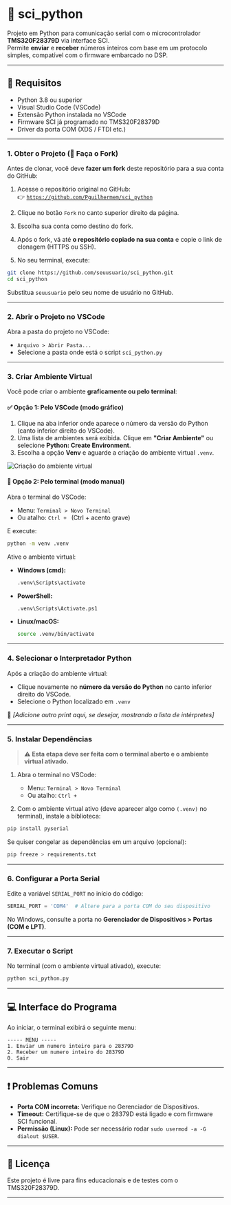 # 📡 sci_python

Projeto em Python para comunicação serial com o microcontrolador **TMS320F28379D** via interface SCI.  
Permite **enviar** e **receber** números inteiros com base em um protocolo simples, compatível com o firmware embarcado no DSP.

---

## 🧰 Requisitos

- Python 3.8 ou superior
- Visual Studio Code (VSCode)
- Extensão Python instalada no VSCode
- Firmware SCI já programado no TMS320F28379D
- Driver da porta COM (XDS / FTDI etc.)

---

### 1. Obter o Projeto (📌 Faça o Fork)

Antes de clonar, você deve **fazer um fork** deste repositório para a sua conta do GitHub:

1. Acesse o repositório original no GitHub:  
   👉 [`https://github.com/Pguilhermem/sci_python`](https://github.com/Pguilhermem/sci_python)

2. Clique no botão `Fork` no canto superior direito da página.

3. Escolha sua conta como destino do fork.

4. Após o fork, vá até **o repositório copiado na sua conta** e copie o link de clonagem (HTTPS ou SSH).

5. No seu terminal, execute:

```bash
git clone https://github.com/seuusuario/sci_python.git
cd sci_python
```

Substitua `seuusuario` pelo seu nome de usuário no GitHub.

---

### 2. Abrir o Projeto no VSCode

Abra a pasta do projeto no VSCode:

- `Arquivo > Abrir Pasta...`  
- Selecione a pasta onde está o script `sci_python.py`

---

### 3. Criar Ambiente Virtual

Você pode criar o ambiente **graficamente ou pelo terminal**:

#### ✅ Opção 1: Pelo VSCode (modo gráfico)

1. Clique na aba inferior onde aparece o número da versão do Python (canto inferior direito do VSCode).
2. Uma lista de ambientes será exibida. Clique em **"Criar Ambiente"** ou selecione **Python: Create Environment**.
3. Escolha a opção **Venv** e aguarde a criação do ambiente virtual `.venv`.

![Criação do ambiente virtual]([images\VSCodePrint.png](https://github.com/Pguilhermem/sci_python/blob/main/images/VSCodePrint.png))

#### 🧪 Opção 2: Pelo terminal (modo manual)

Abra o terminal do VSCode:

- Menu: `Terminal > Novo Terminal`
- Ou atalho: `Ctrl + ` (Ctrl + acento grave)

E execute:

```bash
python -m venv .venv
```

Ative o ambiente virtual:

- **Windows (cmd):**
  ```bash
  .venv\Scripts\activate
  ```

- **PowerShell:**
  ```bash
  .venv\Scripts\Activate.ps1
  ```

- **Linux/macOS:**
  ```bash
  source .venv/bin/activate
  ```

---

### 4. Selecionar o Interpretador Python

Após a criação do ambiente virtual:

- Clique novamente no **número da versão do Python** no canto inferior direito do VSCode.
- Selecione o Python localizado em `.venv`

📸 *[Adicione outro print aqui, se desejar, mostrando a lista de intérpretes]*

---

### 5. Instalar Dependências

> **⚠️ Esta etapa deve ser feita com o terminal aberto e o ambiente virtual ativado.**

1. Abra o terminal no VSCode:  
   - Menu: `Terminal > Novo Terminal`  
   - Ou atalho: `Ctrl + `

2. Com o ambiente virtual ativo (deve aparecer algo como `(.venv)` no terminal), instale a biblioteca:

```bash
pip install pyserial
```

Se quiser congelar as dependências em um arquivo (opcional):

```bash
pip freeze > requirements.txt
```

---

### 6. Configurar a Porta Serial

Edite a variável `SERIAL_PORT` no início do código:

```python
SERIAL_PORT = 'COM4'  # Altere para a porta COM do seu dispositivo
```

No Windows, consulte a porta no **Gerenciador de Dispositivos > Portas (COM e LPT)**.

---

### 7. Executar o Script

No terminal (com o ambiente virtual ativado), execute:

```bash
python sci_python.py
```

---

## 💻 Interface do Programa

Ao iniciar, o terminal exibirá o seguinte menu:

```
----- MENU -----
1. Enviar um numero inteiro para o 28379D
2. Receber um numero inteiro do 28379D
0. Sair
```

---

## ❗ Problemas Comuns

- **Porta COM incorreta:** Verifique no Gerenciador de Dispositivos.
- **Timeout:** Certifique-se de que o 28379D está ligado e com firmware SCI funcional.
- **Permissão (Linux):** Pode ser necessário rodar `sudo usermod -a -G dialout $USER`.

---

## 📄 Licença

Este projeto é livre para fins educacionais e de testes com o TMS320F28379D.

---
